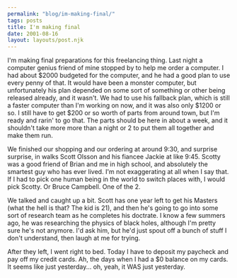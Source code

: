 ```yaml
---
permalink: "blog/im-making-final/"
tags: posts
title: I'm making final
date: 2001-08-16
layout: layouts/post.njk
---
```


I'm making final preparations for this freelancing thing. Last night a computer genius friend of mine stopped by to help me order a computer. I had about $2000 budgeted for the computer, and he had a good plan to use every penny of that. It would have been a monster computer, but unfortunately his plan depended on some sort of something or other being released already, and it wasn't. We had to use his fallback plan, which is still a faster computer than I'm working on now, and it was also only $1200 or so. I still have to get $200 or so worth of parts from around town, but I'm ready and rarin' to go that. The parts should be here in about a week, and it shouldn't take more more than a night or 2 to put them all together and make them run.

We finished our shopping and our ordering at around 9:30, and surprise surprise, in walks Scott Olsson and his fiancee Jackie at like 9:45. Scotty was a good friend of Brian and me in high school, and absolutely the smartest guy who has ever lived. I'm not exaggerating at all when I say that. If I had to pick one human being in the world to switch places with, I would pick Scotty. Or Bruce Campbell. One of the 2. 

We talked and caught up a bit. Scott has one year left to get his Masters (what the hell is that? The kid is 21), and then he's going to go into some sort of research team as he completes his doctrate. I know a few summers ago, he was researching the physics of black holes, although I'm pretty sure he's not anymore. I'd ask him, but he'd just spout off a bunch of stuff I don't understand, then laugh at me for trying.

After they left, I went right to bed. Today I have to deposit my paycheck and pay off my credit cards. Ah, the days when I had a $0 balance on my cards. It seems like just yesterday... oh, yeah, it WAS just yesterday.